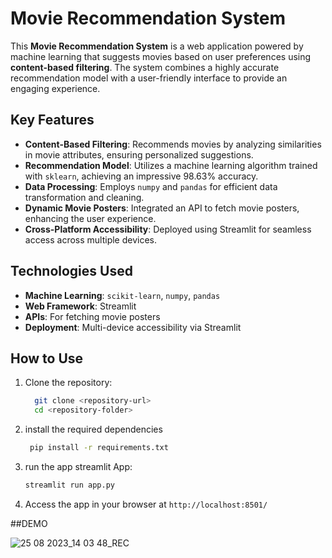 # Movie Recommendation System  

This **Movie Recommendation System** is a web application powered by machine learning that suggests movies based on user preferences using **content-based filtering**. The system combines a highly accurate recommendation model with a user-friendly interface to provide an engaging experience.  

## Key Features  
- **Content-Based Filtering**: Recommends movies by analyzing similarities in movie attributes, ensuring personalized suggestions.  
- **Recommendation Model**: Utilizes a machine learning algorithm trained with `sklearn`, achieving an impressive 98.63% accuracy.  
- **Data Processing**: Employs `numpy` and `pandas` for efficient data transformation and cleaning.  
- **Dynamic Movie Posters**: Integrated an API to fetch movie posters, enhancing the user experience.  
- **Cross-Platform Accessibility**: Deployed using Streamlit for seamless access across multiple devices.  

## Technologies Used  
- **Machine Learning**: `scikit-learn`, `numpy`, `pandas`  
- **Web Framework**: Streamlit  
- **APIs**: For fetching movie posters  
- **Deployment**: Multi-device accessibility via Streamlit  

## How to Use  
1. Clone the repository:  
   ```bash
     git clone <repository-url>
     cd <repository-folder>

2. install the required dependencies
   ```bash
    pip install -r requirements.txt
3. run the app streamlit App:
     ```bash
    streamlit run app.py
4. Access the app in your browser at `http://localhost:8501/`

##DEMO

![25 08 2023_14 03 48_REC](https://github.com/ramjipal/movie_recommender/assets/92622199/e6ccacde-56de-4d5b-b930-4979dd660c14)
